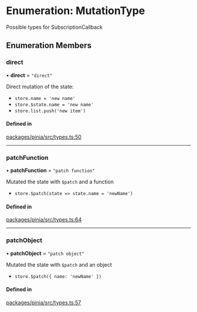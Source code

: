 # Enumeration: MutationType

Possible types for SubscriptionCallback

## Enumeration Members

### direct

• **direct** = ``"direct"``

Direct mutation of the state:

- `store.name = 'new name'`
- `store.$state.name = 'new name'`
- `store.list.push('new item')`

#### Defined in

[packages/pinia/src/types.ts:50](https://github.com/vuejs/pinia/blob/aa0192a/packages/pinia/src/types.ts#L50)

___

### patchFunction

• **patchFunction** = ``"patch function"``

Mutated the state with `$patch` and a function

- `store.$patch(state => state.name = 'newName')`

#### Defined in

[packages/pinia/src/types.ts:64](https://github.com/vuejs/pinia/blob/aa0192a/packages/pinia/src/types.ts#L64)

___

### patchObject

• **patchObject** = ``"patch object"``

Mutated the state with `$patch` and an object

- `store.$patch({ name: 'newName' })`

#### Defined in

[packages/pinia/src/types.ts:57](https://github.com/vuejs/pinia/blob/aa0192a/packages/pinia/src/types.ts#L57)

